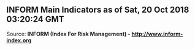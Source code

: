 ## INFORM Main Indicators as of Sat, 20 Oct 2018 03:20:24 GMT

Source: **INFORM (Index For Risk Management) - http://www.inform-index.org**